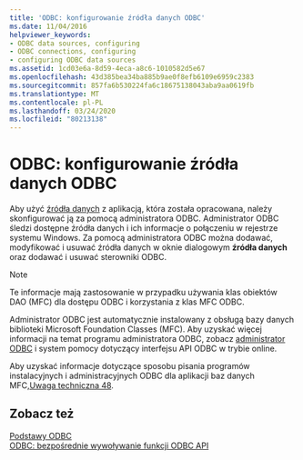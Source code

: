 ```yaml
---
title: 'ODBC: konfigurowanie źródła danych ODBC'
ms.date: 11/04/2016
helpviewer_keywords:
- ODBC data sources, configuring
- ODBC connections, configuring
- configuring ODBC data sources
ms.assetid: 1cd03e6a-8d59-4eca-a8c6-1010582d5e67
ms.openlocfilehash: 43d385bea34ba885b9ae0f8efb6109e6959c2383
ms.sourcegitcommit: 857fa6b530224fa6c18675138043aba9aa0619fb
ms.translationtype: MT
ms.contentlocale: pl-PL
ms.lasthandoff: 03/24/2020
ms.locfileid: "80213138"
---
```

# <a name="odbc-configuring-an-odbc-data-source"></a>ODBC: konfigurowanie źródła danych ODBC

Aby użyć [źródła danych](../../data/odbc/data-source-odbc.md) z aplikacją, która została opracowana, należy skonfigurować ją za pomocą administratora ODBC. Administrator ODBC śledzi dostępne źródła danych i ich informacje o połączeniu w rejestrze systemu Windows. Za pomocą administratora ODBC można dodawać, modyfikować i usuwać źródła danych w oknie dialogowym **źródła danych** oraz dodawać i usuwać sterowniki ODBC.

> [!NOTE]
>  Te informacje mają zastosowanie w przypadku używania klas obiektów DAO (MFC) dla dostępu ODBC i korzystania z klas MFC ODBC.

Administrator ODBC jest automatycznie instalowany z obsługą bazy danych biblioteki Microsoft Foundation Classes (MFC). Aby uzyskać więcej informacji na temat programu administratora ODBC, zobacz [administrator ODBC](../../data/odbc/odbc-administrator.md) i system pomocy dotyczący interfejsu API ODBC w trybie online.

Aby uzyskać informacje dotyczące sposobu pisania programów instalacyjnych i administracyjnych ODBC dla aplikacji baz danych MFC,[Uwaga techniczna 48](../../mfc/tn048-writing-odbc-setup-and-administration-programs.md).

## <a name="see-also"></a>Zobacz też

[Podstawy ODBC](../../data/odbc/odbc-basics.md)<br/>
[ODBC: bezpośrednie wywoływanie funkcji ODBC API](../../data/odbc/odbc-calling-odbc-api-functions-directly.md)
